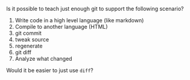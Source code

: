 Is it possible to teach just enough git to support the following scenario?

1. Write code in a high level language (like markdown)
2. Compile to another language (HTML)
3. git commit
4. tweak source
5. regenerate
6. git diff
7. Analyze what changed

Would it be easier to just use `diff`?